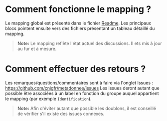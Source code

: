 # Comment fonctionne le mapping ?
Le mapping global est présenté dans le fichier [Readme](https://github.com/cnigfr/metadonnee/blob/main/MappingINSPIRE-DCAT/README.md).
Les principaux blocs pointent ensuite vers des fichiers présentant un tableau détaillé du mapping.
> **Note:** Le mapping reflète l'état actuel des discussions. Il ets mis à jour au fur et à mesure.

# Comment effectuer des retours ?
Les remarques/questions/commentaires sont à faire via l'onglet Issues : https://github.com/cnigfr/metadonnee/issues
Les issues deront autant que possible être associées à un label en fonction du groupe auquel appartient le mapping (par exemple `Identification`).
> **Note:** Afin d'éviter autant que possible les doublons, il est conseillé de vérifier s'il existe des issues connexes. 

